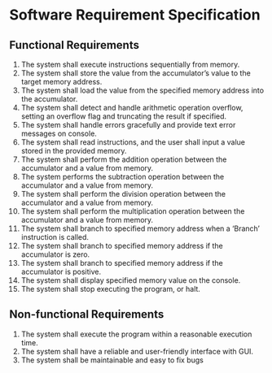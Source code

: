 # Software Requirement Specification

## Functional Requirements
1. The system shall execute instructions sequentially from memory.
2. The system shall store the value from the accumulator’s value to the target memory address.
3. The system shall load the value from the specified memory address into the accumulator.
4. The system shall detect and handle arithmetic operation overflow, setting an overflow flag and truncating the result if specified.
5. The system shall handle errors gracefully and provide text error messages on console.
6. The system shall read instructions, and the user shall input a value stored in the provided memory.
7. The system shall perform the addition operation between the accumulator and a value from memory.
8. The system performs the subtraction operation between the accumulator and a value from memory.
9. The system shall perform the division operation between the accumulator and a value from memory.
10. The system shall perform the multiplication operation between the accumulator and a value from memory.
11. The system shall branch to specified memory address when a ‘Branch’ instruction is called.
12. The system shall branch to specified memory address if the accumulator is zero.
13. The system shall branch to specified memory address if the accumulator is positive.
14. The system shall display specified memory value on the console.
15. The system shall stop executing the program, or halt.

## Non-functional Requirements 
1. The system shall execute the program within a reasonable execution time.
2. The system shall have a reliable and user-friendly interface with GUI.
3. The system shall be maintainable and easy to fix bugs